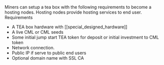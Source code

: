 Miners can setup a tea box with the following requirements to become a hosting nodes. Hosting nodes provide hosting services to end user.
Requirements
- A TEA box hardware with [[special_designed_hardware]]
- A live CML or CML seeds
- Some initial jump start TEA token for deposit or initial investment to CML token
- Network connection. 
- Public IP if serve to public end users
- Optional domain name with SSL CA